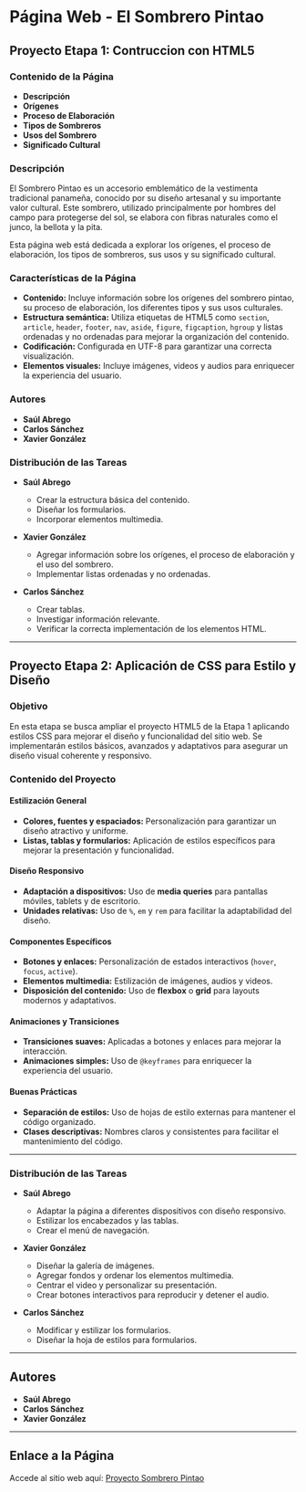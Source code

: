 # Página Web - El Sombrero Pintao

## Proyecto Etapa 1: Contruccion con HTML5

### Contenido de la Página
- **Descripción**
- **Orígenes**
- **Proceso de Elaboración**
- **Tipos de Sombreros**
- **Usos del Sombrero**
- **Significado Cultural**

### Descripción
El Sombrero Pintao es un accesorio emblemático de la vestimenta tradicional panameña, conocido por su diseño artesanal y su importante valor cultural. Este sombrero, utilizado principalmente por hombres del campo para protegerse del sol, se elabora con fibras naturales como el junco, la bellota y la pita.

Esta página web está dedicada a explorar los orígenes, el proceso de elaboración, los tipos de sombreros, sus usos y su significado cultural.

### Características de la Página
- **Contenido:** Incluye información sobre los orígenes del sombrero pintao, su proceso de elaboración, los diferentes tipos y sus usos culturales.
- **Estructura semántica:** Utiliza etiquetas de HTML5 como `section`, `article`, `header`, `footer`, `nav`, `aside`, `figure`, `figcaption`, `hgroup` y listas ordenadas y no ordenadas para mejorar la organización del contenido.
- **Codificación:** Configurada en UTF-8 para garantizar una correcta visualización.
- **Elementos visuales:** Incluye imágenes, videos y audios para enriquecer la experiencia del usuario.

### Autores
- **Saúl Abrego**
- **Carlos Sánchez**
- **Xavier González**

### Distribución de las Tareas
- **Saúl Abrego**
  - Crear la estructura básica del contenido.
  - Diseñar los formularios.
  - Incorporar elementos multimedia.

- **Xavier González**
  - Agregar información sobre los orígenes, el proceso de elaboración y el uso del sombrero.
  - Implementar listas ordenadas y no ordenadas.

- **Carlos Sánchez**
  - Crear tablas.
  - Investigar información relevante.
  - Verificar la correcta implementación de los elementos HTML.

---

## Proyecto Etapa 2: Aplicación de CSS para Estilo y Diseño

### Objetivo
En esta etapa se busca ampliar el proyecto HTML5 de la Etapa 1 aplicando estilos CSS para mejorar el diseño y funcionalidad del sitio web. Se implementarán estilos básicos, avanzados y adaptativos para asegurar un diseño visual coherente y responsivo.

### Contenido del Proyecto

#### Estilización General
- **Colores, fuentes y espaciados:** Personalización para garantizar un diseño atractivo y uniforme.
- **Listas, tablas y formularios:** Aplicación de estilos específicos para mejorar la presentación y funcionalidad.

#### Diseño Responsivo
- **Adaptación a dispositivos:** Uso de **media queries** para pantallas móviles, tablets y de escritorio.
- **Unidades relativas:** Uso de `%`, `em` y `rem` para facilitar la adaptabilidad del diseño.

#### Componentes Específicos
- **Botones y enlaces:** Personalización de estados interactivos (`hover`, `focus`, `active`).
- **Elementos multimedia:** Estilización de imágenes, audios y videos.
- **Disposición del contenido:** Uso de **flexbox** o **grid** para layouts modernos y adaptativos.

#### Animaciones y Transiciones
- **Transiciones suaves:** Aplicadas a botones y enlaces para mejorar la interacción.
- **Animaciones simples:** Uso de `@keyframes` para enriquecer la experiencia del usuario.

#### Buenas Prácticas
- **Separación de estilos:** Uso de hojas de estilo externas para mantener el código organizado.
- **Clases descriptivas:** Nombres claros y consistentes para facilitar el mantenimiento del código.

---

### Distribución de las Tareas
- **Saúl Abrego**
  - Adaptar la página a diferentes dispositivos con diseño responsivo.
  - Estilizar los encabezados y las tablas.
  - Crear el menú de navegación.

- **Xavier González**
  - Diseñar la galería de imágenes.
  - Agregar fondos y ordenar los elementos multimedia.
  - Centrar el video y personalizar su presentación.
  - Crear botones interactivos para reproducir y detener el audio.

- **Carlos Sánchez**
  - Modificar y estilizar los formularios.
  - Diseñar la hoja de estilos para formularios.

---

## Autores
- **Saúl Abrego**
- **Carlos Sánchez**
- **Xavier González**

---

## Enlace a la Página
Accede al sitio web aquí: [Proyecto Sombrero Pintao](https://saulabregooo.github.io/Proyecto_Sombrero_Pintao/index.html)

